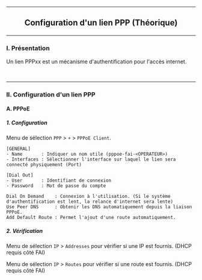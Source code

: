 ------------------------------------------------------------------------------------------------------------------------------------------------------------------------------------------------------
## <p align='center'> Configuration d'un lien PPP (Théorique) </p>

------------------------------------------------------------------------------------------------------------------------------------------------------------------------------------------------------
### I. Présentation
Un lien PPPxx est un mécanisme d'authentification pour l'accès internet.

<br />


------------------------------------------------------------------------------------------------------------------------------------------------------------------------------------------------------
### II. Configuration d'un lien PPP
#### A. PPPoE
##### 1. Configuration
Menu de sélection `PPP` > `+` > `PPPoE Client`.
```
[GENERAL]
- Name       : Indiquer un nom utile (pppoe-fai-<OPERATEUR>)
- Interfaces : Sélectionner l'interface sur laquel le lien sera connecté physiquement (Port)

[Dial Out]
- User       : Identifiant de connexion
- Password   : Mot de passe du compte

Dial On Demand    : Connexion à l'utilisation. (Si le système d'authentification est lent, la relance d'internet sera lente)
Use Peer DNS      : Obtenir les DNS automatiquement depuis la liaison PPPoE.
Add Default Route : Permet l'ajout d'une route automatiquement.
```
##### 2. Vérification
Menu de sélection `IP` > `Addresses` pour vérifier si une IP est fournis. (DHCP requis côté FAI)

Menu de sélection `IP` > `Routes` pour vérifier si une route est fournis. (DHCP requis côté FAI)
